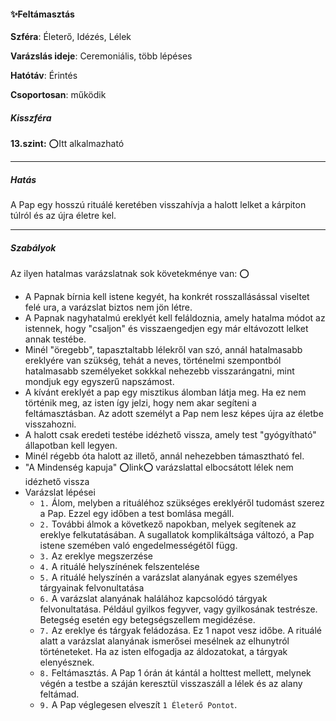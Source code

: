 #### ✨Feltámasztás

**Szféra**: Életerő, Idézés, Lélek

**Varázslás ideje**: Ceremoniális, több lépéses

**Hatótáv**: Érintés

**Csoportosan**: működik

##### Kisszféra

**13.szint:** ⭕Itt alkalmazható

---
##### Hatás

A Pap egy hosszú rituálé keretében visszahívja a halott lelket a kárpiton túlról és az újra életre kel.

---
##### Szabályok

Az ilyen hatalmas varázslatnak sok követekménye van: ⭕
- A Papnak bírnia kell istene kegyét, ha konkrét rosszallásással viseltet felé ura, a varázslat biztos nem jön létre.
- A Papnak nagyhatalmú ereklyét kell feláldoznia, amely hatalma módot az istennek, hogy "csaljon" és visszaengedjen egy már eltávozott lelket annak testébe.
- Minél "öregebb", tapasztaltabb lélekről van szó, annál hatalmasabb ereklyére van szükség, tehát a neves, történelmi szempontból hatalmasabb személyeket sokkkal nehezebb visszarángatni, mint mondjuk egy egyszerű napszámost.
- A kívánt ereklyét a pap egy misztikus álomban látja meg. Ha ez nem történik meg, az isten így jelzi, hogy nem akar segíteni a feltámasztásban. Az adott személyt a Pap nem lesz képes újra az életbe visszahozni.
- A halott csak eredeti testébe idézhető vissza, amely test "gyógyítható" állapotban kell legyen.
- Minél régebb óta halott az illető, annál nehezebben támasztható fel.
- "A Mindenség kapuja" ⭕link⭕ varázslattal elbocsátott lélek nem idézhető vissza
- Varázslat lépései
  - `1.` Álom, melyben a rituáléhoz szükséges ereklyéről tudomást szerez a Pap. Ezzel egy időben a test bomlása megáll.
  - `2.` További álmok a következő napokban, melyek segítenek az ereklye felkutatásában. A sugallatok komplikáltsága változó, a Pap istene szemében való engedelmességétől függ.
  - `3.` Az ereklye megszerzése
  - `4.` A rituálé helyszínének felszentelése
  - `5.` A rituálé helyszínén a varázslat alanyának egyes személyes tárgyainak felvonultatása
  - `6.` A varázslat alanyának halálához kapcsolódó tárgyak felvonultatása. Például gyilkos fegyver, vagy gyilkosának testrésze. Betegség esetén egy betegségszellem megidézése.
  - `7.` Az ereklye és tárgyak feládozása. Ez 1 napot vesz időbe. A rituálé alatt a varázslat alanyának ismerősei mesélnek az elhunytról történeteket. Ha az isten elfogadja az áldozatokat, a tárgyak elenyésznek.
  - `8.` Feltámasztás. A Pap 1 órán át kántál a holttest mellett, melynek végén a testbe a száján keresztül visszaszáll a lélek és az alany feltámad.
  - `9.` A Pap véglegesen elveszít `1 Életerő Pontot`.
